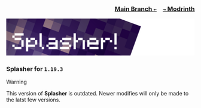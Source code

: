 ### <p align=right>[Main Branch `←`](https://github.com/KessokuTeaTime/Splasher)&emsp;[`→` Modrinth](https://modrinth.com/mod/splasher)</p>

![Banner](https://github.com/KessokuTeaTime/Splasher/blob/artwork/banner.png)

### Splasher for `1.19.3`

> [!WARNING]
> This version of **Splasher** is outdated. Newer modifies will only be made to the latst few versions.
